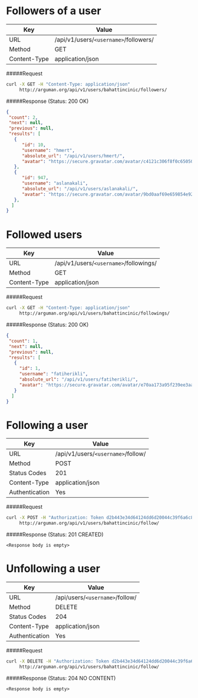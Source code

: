 Followers of a user
===========================
| Key             | Value                                                 |
| ----------------|-------------------------------------------------------|
| URL             | /api/v1/users/`<username>`/followers/                 |
| Method          | GET                                                   |
| Content-Type    | application/json                                      |

#####Request

```bash
curl -X GET -H "Content-Type: application/json"
     http://arguman.org/api/v1/users/bahattincinic/followers/
```

#####Response (Status: 200 OK)

```json
{
 "count": 2,
 "next": null,
 "previous": null,
 "results": [
   {
      "id": 10,
      "username": "hmert",
      "absolute_url": "/api/v1/users/hmert/",
      "avatar": "https://secure.gravatar.com/avatar/c4121c306f8f0c6505033103b3aeeeb7.jpg?s=80&r=g&d=mm"
   },
   {
      "id": 947,
      "username": "aslanakali",
      "absolute_url": "/api/v1/users/aslanakali/",
      "avatar": "https://secure.gravatar.com/avatar/9bd0aaf69e659854e9259d438257bd67.jpg?s=80&r=g&d=mm"
   },
  ]
}
```

Followed users
===========================
| Key             | Value                                                 |
| ----------------|-------------------------------------------------------|
| URL             | /api/v1/users/`<username>`/followings/                 |
| Method          | GET                                                   |
| Content-Type    | application/json                                      |

#####Request

```bash
curl -X GET -H "Content-Type: application/json"
     http://arguman.org/api/v1/users/bahattincinic/followings/
```

#####Response (Status: 200 OK)

```json
{
 "count": 1,
 "next": null,
 "previous": null,
 "results": [
   {
     "id": 1,
     "username": "fatiherikli",
     "absolute_url": "/api/v1/users/fatiherikli/",
     "avatar": "https://secure.gravatar.com/avatar/e70aa173a95f239ee3aa4768b441cb83.jpg?s=80&r=g&d=mm"
   }
  ]
}
```

Following a user
==============================================
| Key             | Value                                                 |
| ----------------|-------------------------------------------------------|
| URL             | /api/v1/users/`<username>`/follow/                    |
| Method          | POST                                                  |
| Status Codes    | 201                                                   |
| Content-Type    | application/json                                      |
| Authentication  | Yes                                                   |

#####Request

```bash
curl -X POST -H "Authorization: Token d2b443e34d64124dd6d20044c39f6a6c82fd0ee2"
     http://arguman.org/api/v1/users/bahattincinic/follow/
```

#####Response (Status: 201 CREATED)

  `<Response body is empty>`


Unfollowing a user
==============================================
| Key             | Value                                                 |
| ----------------|-------------------------------------------------------|
| URL             | /api/users/`<username>`/follow/                       |
| Method          | DELETE                                                |
| Status Codes    | 204                                                   |
| Content-Type    | application/json                                      |
| Authentication  | Yes                                                   |

#####Request

```bash
curl -X DELETE -H "Authorization: Token d2b443e34d64124dd6d20044c39f6a6c82fd0ee2"
     http://arguman.org/api/v1/users/bahattincinic/follow/
```

#####Response (Status: 204 NO CONTENT)

  `<Response body is empty>`
